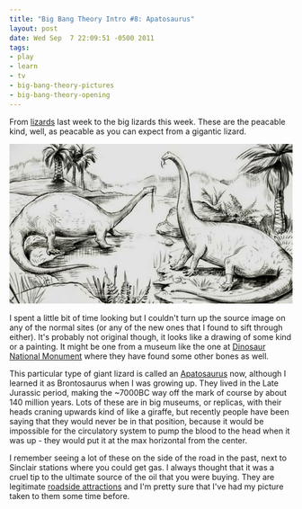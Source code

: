 ```yaml
--- 
title: "Big Bang Theory Intro #8: Apatosaurus"
layout: post
date: Wed Sep  7 22:09:51 -0500 2011
tags:
- play
- learn
- tv
- big-bang-theory-pictures
- big-bang-theory-opening
---
```

From [lizards]() last week to the big lizards this week.  These are the
peacable kind, well, as peacable as you can expect from a gigantic lizard.

<a rel="photo" href="/images/tbbt/00000225.png">
<img src="/images/tbbt/00000225-postsize.png" title="The Big Bang Theory #8: Apatosaurus" />
</a>

I spent a little bit of time looking but I couldn't turn up the source
image on any of the normal sites (or any of the new ones that I found
to sift through either).  It's probably not original though, it looks
like a drawing of some kind or a painting.  It might be one from a
museum like the one at [Dinosaur National
Monument](http://www.nps.gov/dino/index.htm) where they have found
some other bones as well.

This particular type of giant lizard is called an
[Apatosaurus](http://en.wikipedia.org/wiki/Apatosaurus) now, although
I learned it as Brontosaurus when I was growing up.  They lived in the
Late Jurassic period, making the ~7000BC way off the mark of course by
about 140 million years.  Lots of these are in big museums, or
replicas, with their heads craning upwards kind of like a giraffe, but
recently people have been saying that they would never be in that
position, because it would be impossible for the circulatory system to
pump the blood to the head when it was up - they would put it at the
max horizontal from the center.

I remember seeing a lot of these on the side of the road in the past,
next to Sinclair stations where you could get gas.  I always thought
that it was a cruel tip to the ultimate source of the oil that you
were buying.  They are legitimate [roadside
attractions](http://www.agilitynut.com/dinos/sinclair.html) and I'm
pretty sure that I've had my picture taken to them some time before.

